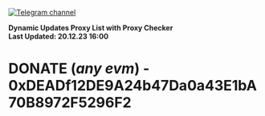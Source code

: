 [![Telegram channel](https://img.shields.io/endpoint?url=https://runkit.io/damiankrawczyk/telegram-badge/branches/master?url=https://t.me/n4z4v0d)](https://t.me/n4z4v0d) 

**Dynamic Updates Proxy List with Proxy Checker**  
**Last Updated: 20.12.23 16:00**

# DONATE (_any evm_) - 0xDEADf12DE9A24b47Da0a43E1bA70B8972F5296F2
